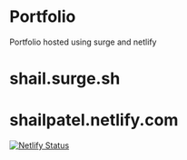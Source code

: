 # Portfolio
Portfolio hosted using surge and netlify

# shail.surge.sh

# shailpatel.netlify.com

[![Netlify Status](https://api.netlify.com/api/v1/badges/d35bce86-a477-4190-9370-bfc28de0e4d9/deploy-status)](https://app.netlify.com/sites/shailpatel/deploys)
